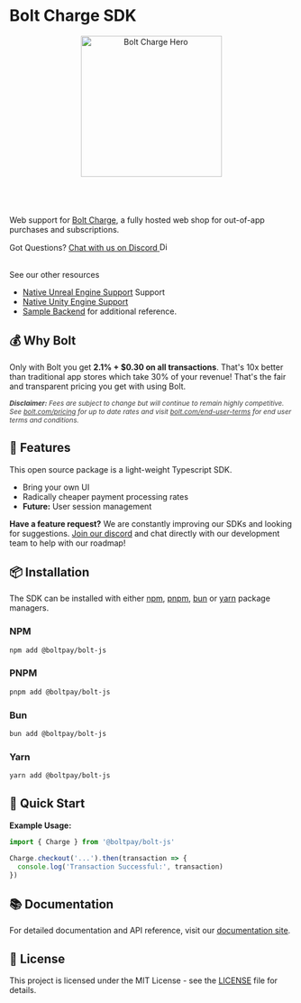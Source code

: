 # Bolt Charge SDK

<div align="center" style="display:flex;justify-content:center;margin-bottom:20px">
  <img src="https://res.cloudinary.com/dugcmkito/image/upload/v1744983998/bolt_accounts_2x_6c96bccd82.png" alt="Bolt Charge Hero" height="250px">
</div>

<br>
<br>

Web support for [Bolt Charge](https://www.bolt.com/charge), a fully hosted web shop for out-of-app purchases and subscriptions.

<div class="discord-link">
    Got Questions?
    <a href="https://discord.gg/BSUp9qjtnc" target="_blank" class="discord-link-anchor">
      <span class="discord-text mr-2">Chat with us on Discord</span>
      <span class="discord-icon-wrapper">
        <img src="https://help.bolt.com/images/brand/Discord-Symbol-White.svg" alt="Discord" class="discord-icon" width="15px">
      </span>
    </a>
  </div>

<br>

See our other resources

- [Native Unreal Engine Support](https://github.com/davidminin/bolt-unreal-engine-sdk) Support
- [Native Unity Engine Support](https://github.com/BoltApp/bolt-unity-sdk)
- [Sample Backend](https://github.com/davidminin/bolt-gameserver-sample) for additional reference.

## 💰 Why Bolt

Only with Bolt you get **2.1% + $0.30 on all transactions**. That's 10x better than traditional app stores which take 30% of your revenue! That's the fair and transparent pricing you get with using Bolt.

<p style="font-size:12px;font-style:italic;opacity:85%">
<strong>Disclaimer:</strong> Fees are subject to change but will continue to remain highly competitive. See <a href="https://www.bolt.com/pricing">bolt.com/pricing</a> for up to date rates and visit  <a href="https://www.bolt.com/end-user-terms">bolt.com/end-user-terms</a> for end user terms and conditions.
</p>

## 🚀 Features

This open source package is a light-weight Typescript SDK.

- Bring your own UI
- Radically cheaper payment processing rates
- **Future:** User session management

**Have a feature request?** We are constantly improving our SDKs and looking for suggestions. [Join our discord](https://discord.gg/BSUp9qjtnc) and chat directly with our development team to help with our roadmap!

## 📦 Installation

The SDK can be installed with either [npm](https://www.npmjs.com/), [pnpm](https://pnpm.io/), [bun](https://bun.sh/) or [yarn](https://classic.yarnpkg.com/en/) package managers.

### NPM

```bash
npm add @boltpay/bolt-js
```

### PNPM

```bash
pnpm add @boltpay/bolt-js
```

### Bun

```bash
bun add @boltpay/bolt-js
```

### Yarn

```bash
yarn add @boltpay/bolt-js
```

## 🔧 Quick Start

**Example Usage:**

```ts
import { Charge } from '@boltpay/bolt-js'

Charge.checkout('...').then(transaction => {
  console.log('Transaction Successful:', transaction)
})
```

## 📚 Documentation

For detailed documentation and API reference, visit our [documentation site](https://docs.bolt.com).

## 📄 License

This project is licensed under the MIT License - see the [LICENSE](LICENSE) file for details.
